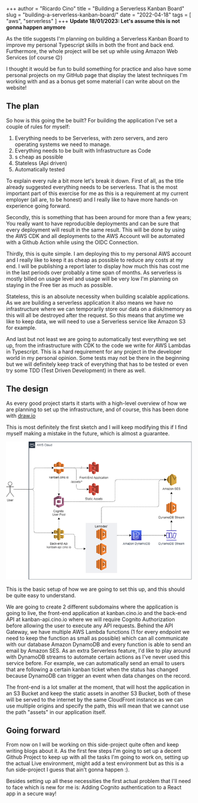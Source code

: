 +++
author = "Ricardo Cino"
title = "Building a Serverless Kanban Board"
slug = "building-a-serverless-kanban-board/"
date = "2022-04-18"
tags = [
    "aws",
    "serverless"
]
+++
**Update 18/01/2023: Let's assume this is not gonna happen anymore**

As the title suggests I'm planning on building a Serverless Kanban Board to improve my personal Typescript skills in both the front and back end. Furthermore, the whole project will be set up while using Amazon Web Services (of course 😉)

I thought it would be fun to build something for practice and also have some personal projects on my GitHub page that display the latest techniques I'm working with and as a bonus get some material I can write about on the website!

<!--more-->
## The plan

So how is this going the be built? For building the application I've set a couple of rules for myself:

1. Everything needs to be Serverless, with zero servers, and zero operating systems we need to manage.
2. Everything needs to be built with Infrastructure as Code
3. s cheap as possible
4. Stateless (Api driven)
5. Automatically tested

To explain every rule a bit more let's break it down. First of all, as the title already suggested everything needs to be serverless. That is the most important part of this exercise for me as this is a requirement at my current employer (all are, to be honest) and I really like to have more hands-on experience going forward.

Secondly, this is something that has been around for more than a few years; You really want to have reproducible deployments and can be sure that every deployment will result in the same result. This will be done by using the AWS CDK and all deployments to the AWS Account will be automated with a Github Action while using the OIDC Connection.

Thirdly, this is quite simple. I am deploying this to my personal AWS account and I really like to keep it as cheap as possible to reduce any costs at my end. I will be publishing a report later to display how much this has cost me in the last periods over probably a time span of months. As serverless is mostly billed on usage level and usage will be very low I'm planning on staying in the Free tier as much as possible.

Stateless, this is an absolute necessity when building scalable applications. As we are building a serverless application it also means we have no infrastructure where we can temporarily store our data on a disk/memory as this will all be destroyed after the request. So this means that anytime we like to keep data, we will need to use a Serverless service like Amazon S3 for example.

And last but not least we are going to automatically test everything we set up, from the infrastructure with CDK to the code we write for AWS Lambdas in Typescript. This is a hard requirement for any project in the developer world in my personal opinion. Some tests may not be there in the beginning but we will definitely keep track of everything that has to be tested or even try some TDD (Test Driven Development) in there as well.

## The design

As every good project starts it starts with a high-level overview of how we are planning to set up the infrastructure, and of course, this has been done with <a href="https://draw.io">draw.io</a>

This is most definitely the first sketch and I will keep modifying this if I find myself making a mistake in the future, which is almost a guarantee.

<img src="/img/building-a-serverless-kanban-board/Serverless-Kanban.drawio-1.png">

This is the basic setup of how we are going to set this up, and this should be quite easy to understand.

We are going to create 2 different subdomains where the application is going to live, the front-end application at kanban.cino.io and the back-end API at kanban-api.cino.io where we will require Cognito Authorization before allowing the user to execute any API requests. Behind the API Gateway, we have multiple AWS Lambda functions (1 for every endpoint we need to keep the function as small as possible) which can all communicate with our database Amazon DynamoDB and every function is able to send an email by Amazon SES. As an extra Serverless feature, I'd like to play around with DynamoDB streams to automate certain actions as I've never used this service before. For example, we can automatically send an email to users that are following a certain kanban ticket when the status has changed because DynamoDB can trigger an event when data changes on the record.

The front-end is a lot smaller at the moment, that will host the application in an S3 Bucket and keep the static assets in another S3 Bucket, both of these will be served to the internet by the same CloudFront instance as we can use multiple origins and specify the path, this will mean that we cannot use the path "assets" in our application itself.

## Going forward

From now on I will be working on this side-project quite often and keep writing blogs about it. As the first few steps I'm going to set up a decent Github Project to keep up with all the tasks I'm going to work on, setting up the actual Live environment, might add a test environment but as this is a fun side-project I guess that ain't gonna happen :).

Besides setting up all these necessities the first actual problem that I'll need to face which is new for me is: Adding Cognito authentication to a React app in a secure way!
